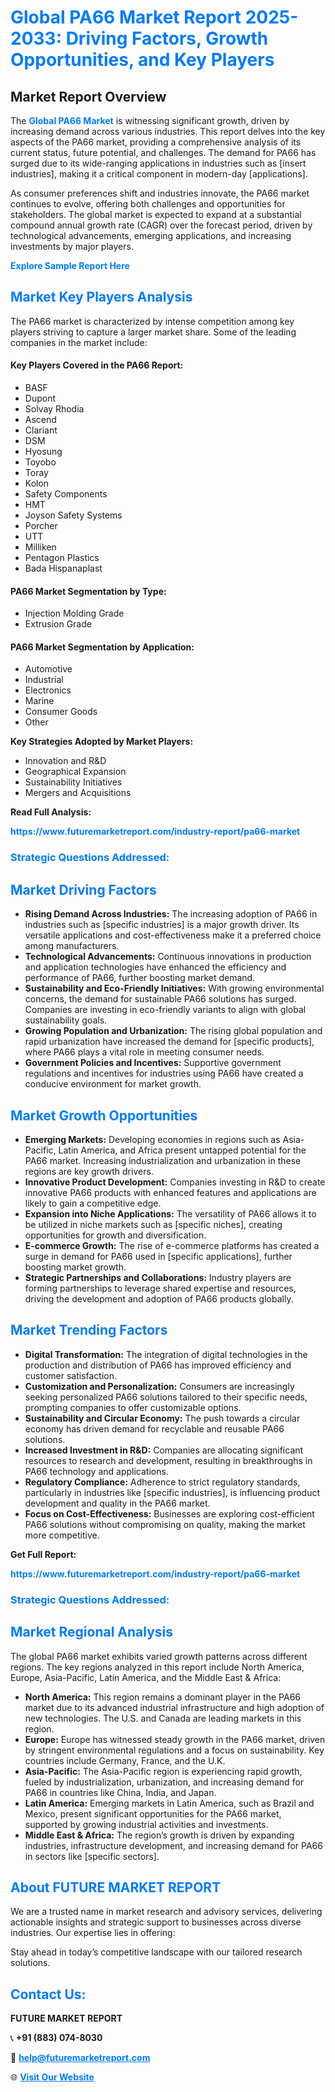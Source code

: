 <h1 style="color: #007BFF;">Global PA66 Market Report 2025-2033: Driving Factors, Growth Opportunities, and Key Players</h1>

<section id="overview">
<h2>Market Report Overview</h2>
<p>The <a href="https://www.futuremarketreport.com/industry-report/pa66-market" style="color: #007BFF; text-decoration: none;"><strong>Global PA66 Market</strong></a> is witnessing significant growth, driven by increasing demand across various industries. This report delves into the key aspects of the PA66 market, providing a comprehensive analysis of its current status, future potential, and challenges. The demand for PA66 has surged due to its wide-ranging applications in industries such as [insert industries], making it a critical component in modern-day [applications].</p>
<p>As consumer preferences shift and industries innovate, the PA66 market continues to evolve, offering both challenges and opportunities for stakeholders. The global market is expected to expand at a substantial compound annual growth rate (CAGR) over the forecast period, driven by technological advancements, emerging applications, and increasing investments by major players.</p>
</section>

<section id="overview">
<p><a href="https://www.futuremarketreport.com/request-sample/reportId=60273" style="color: #007BFF; text-decoration: none;"><strong>Explore Sample Report Here</strong></a></p>
</section>

<section id="key-players">
<h2 style="color: #007BFF;">Market Key Players Analysis</h2>
<p>The PA66 market is characterized by intense competition among key players striving to capture a larger market share. Some of the leading companies in the market include:</p>
<h4>Key Players Covered in the PA66 Report:</h4>
<ul><li>BASF</li><li>Dupont</li><li>Solvay Rhodia</li><li>Ascend</li><li>Clariant</li><li>DSM</li><li>Hyosung</li><li>Toyobo</li><li>Toray</li><li>Kolon</li><li>Safety Components</li><li>HMT</li><li>Joyson Safety Systems</li><li>Porcher</li><li>UTT</li><li>Milliken</li><li>Pentagon Plastics</li><li>Bada Hispanaplast</li></ul>
<h4>PA66 Market Segmentation by Type:</h4>
<ul><li>Injection Molding Grade</li><li>Extrusion Grade</li></ul>

<h4>PA66 Market Segmentation by Application:</h4>
<ul><li>Automotive</li><li>Industrial</li><li>Electronics</li><li>Marine</li><li>Consumer Goods</li><li>Other</li></ul>
<p><strong>Key Strategies Adopted by Market Players:</strong></p>
<ul>
<li>Innovation and R&D</li>
<li>Geographical Expansion</li>
<li>Sustainability Initiatives</li>
<li>Mergers and Acquisitions</li>
</ul>
</section>

<section>
<p><strong>Read Full Analysis: </strong></p><a href="https://www.futuremarketreport.com/industry-report/pa66-market" style="color: #007BFF; text-decoration: none;"><strong>https://www.futuremarketreport.com/industry-report/pa66-market</strong></a>
<h3 style="color: #007BFF;">Strategic Questions Addressed:</h3>
</section>

<section id="driving-factors">
<h2 style="color: #007BFF;">Market Driving Factors</h2>
<ul>
<li><strong>Rising Demand Across Industries:</strong> The increasing adoption of PA66 in industries such as [specific industries] is a major growth driver. Its versatile applications and cost-effectiveness make it a preferred choice among manufacturers.</li>
<li><strong>Technological Advancements:</strong> Continuous innovations in production and application technologies have enhanced the efficiency and performance of PA66, further boosting market demand.</li>
<li><strong>Sustainability and Eco-Friendly Initiatives:</strong> With growing environmental concerns, the demand for sustainable PA66 solutions has surged. Companies are investing in eco-friendly variants to align with global sustainability goals.</li>
<li><strong>Growing Population and Urbanization:</strong> The rising global population and rapid urbanization have increased the demand for [specific products], where PA66 plays a vital role in meeting consumer needs.</li>
<li><strong>Government Policies and Incentives:</strong> Supportive government regulations and incentives for industries using PA66 have created a conducive environment for market growth.</li>
</ul>
</section>

<section id="growth-opportunities">
<h2 style="color: #007BFF;">Market Growth Opportunities</h2>
<ul>
<li><strong>Emerging Markets:</strong> Developing economies in regions such as Asia-Pacific, Latin America, and Africa present untapped potential for the PA66 market. Increasing industrialization and urbanization in these regions are key growth drivers.</li>
<li><strong>Innovative Product Development:</strong> Companies investing in R&D to create innovative PA66 products with enhanced features and applications are likely to gain a competitive edge.</li>
<li><strong>Expansion into Niche Applications:</strong> The versatility of PA66 allows it to be utilized in niche markets such as [specific niches], creating opportunities for growth and diversification.</li>
<li><strong>E-commerce Growth:</strong> The rise of e-commerce platforms has created a surge in demand for PA66 used in [specific applications], further boosting market growth.</li>
<li><strong>Strategic Partnerships and Collaborations:</strong> Industry players are forming partnerships to leverage shared expertise and resources, driving the development and adoption of PA66 products globally.</li>
</ul>
</section>

<section id="trending-factors">
<h2 style="color: #007BFF;">Market Trending Factors</h2>
<ul>
<li><strong>Digital Transformation:</strong> The integration of digital technologies in the production and distribution of PA66 has improved efficiency and customer satisfaction.</li>
<li><strong>Customization and Personalization:</strong> Consumers are increasingly seeking personalized PA66 solutions tailored to their specific needs, prompting companies to offer customizable options.</li>
<li><strong>Sustainability and Circular Economy:</strong> The push towards a circular economy has driven demand for recyclable and reusable PA66 solutions.</li>
<li><strong>Increased Investment in R&D:</strong> Companies are allocating significant resources to research and development, resulting in breakthroughs in PA66 technology and applications.</li>
<li><strong>Regulatory Compliance:</strong> Adherence to strict regulatory standards, particularly in industries like [specific industries], is influencing product development and quality in the PA66 market.</li>
<li><strong>Focus on Cost-Effectiveness:</strong> Businesses are exploring cost-efficient PA66 solutions without compromising on quality, making the market more competitive.</li>
</ul>
</section>

<section>
<p><strong>Get Full Report: </strong></p><a href="https://www.futuremarketreport.com/industry-report/pa66-market" style="color: #007BFF; text-decoration: none;"><strong>https://www.futuremarketreport.com/industry-report/pa66-market</strong></a>
<h3 style="color: #007BFF;">Strategic Questions Addressed:</h3>
</section>


<section id="regional-analysis">
<h2 style="color: #007BFF;">Market Regional Analysis</h2>
<p>The global PA66 market exhibits varied growth patterns across different regions. The key regions analyzed in this report include North America, Europe, Asia-Pacific, Latin America, and the Middle East & Africa:</p>
<ul>
<li><strong>North America:</strong> This region remains a dominant player in the PA66 market due to its advanced industrial infrastructure and high adoption of new technologies. The U.S. and Canada are leading markets in this region.</li>
<li><strong>Europe:</strong> Europe has witnessed steady growth in the PA66 market, driven by stringent environmental regulations and a focus on sustainability. Key countries include Germany, France, and the U.K.</li>
<li><strong>Asia-Pacific:</strong> The Asia-Pacific region is experiencing rapid growth, fueled by industrialization, urbanization, and increasing demand for PA66 in countries like China, India, and Japan.</li>
<li><strong>Latin America:</strong> Emerging markets in Latin America, such as Brazil and Mexico, present significant opportunities for the PA66 market, supported by growing industrial activities and investments.</li>
<li><strong>Middle East & Africa:</strong> The region’s growth is driven by expanding industries, infrastructure development, and increasing demand for PA66 in sectors like [specific sectors].</li>
</ul>
</section>

<footer>
<h2 style="color: #007BFF;">About FUTURE MARKET REPORT</h2>
<p>We are a trusted name in market research and advisory services, delivering actionable insights and strategic support to businesses across diverse industries. Our expertise lies in offering:</p>

<p>Stay ahead in today’s competitive landscape with our tailored research solutions.</p>

<h2 style="color: #007BFF;">Contact Us:</h2>
<p><strong>FUTURE MARKET REPORT</strong></p>
<p>📞 <strong>+91 (883) 074-8030</strong></p>
<p>📧 <strong><a href="mailto:help@futuremarketreport.com" style="color: #007BFF;">help@futuremarketreport.com</a></strong></p>
<p>🌐 <strong><a href="https://www.futuremarketreport.com/" style="color: #007BFF;">Visit Our Website</a></strong></p>
</footer>